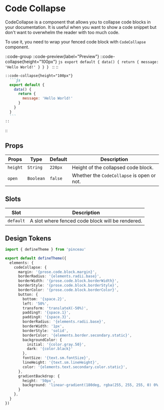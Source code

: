 # Code Collapse

CodeCollapse is a component that allows you to collapse code blocks in your documentation. It is useful when you want to show a code snippet but don't want to overwhelm the reader with too much code. 

To use it, you need to wrap your fenced code block with `CodeCollapse` component.

::code-group
  ::code-preview{label="Preview"}
    ::code-collapse{height="100px"}
    ```js
    export default {
      data() {
        return {
          message: 'Hello World!'
        }
      }
    }
    ```
    ::
  ::

  ```md [MDC]
  ::code-collapse{height="100px"}
    ```js
    export default {
      data() {
        return {
          message: 'Hello World!'
        }
      }
    }
    ```
  ::
  ```
::

## Props

| Props | Type | Default | Description |
| --------- | -------- | ----------- | --------------- |
| `height`   | `String` | `220px`      | Height of the collapsed code block. |
| `open` | `Boolean` | `false` | Whether the `CodeCollapse` is open or not. |

## Slots

| Slot | Description |
| -------- | --------------- |
| `default` | A slot where fenced code block will be rendered. |

## Design Tokens

```ts [tokens.config.ts]
import { defineTheme } from 'pinceau'

export default defineTheme({
  elements: {
    codeCollapse: {
      margin: '{prose.code.block.margin}',
      borderRadius: '{elements.radii.base}', 
      borderWidth: '{prose.code.block.borderWidth}', 
      borderStyle: '{prose.code.block.borderStyle}', 
      borderColor: '{prose.code.block.borderColor}',
      button: {
        bottom: '{space.2}', 
        left: '50%', 
        transform: 'translateX(-50%)',
        paddingY: '{space.1}',
        paddingX: '{space.3}',
        borderRadius: '{elements.radii.base}',
        borderWidth: '1px',
        borderStyle: 'solid',
        borderColor: '{elements.border.secondary.static}',
        backgroundColor: {
          initial: '{color.gray.50}',
          dark: '{color.black}'
        },
        fontSize: '{text.sm.fontSize}', 
        lineHeight: '{text.sm.lineHeight}',
        color: '{elements.text.secondary.color.static}',
      },
      gradientBackdrop: {
        height: '50px',
        background: 'linear-gradient(180deg, rgba(255, 255, 255, 0) 0%, {prose.code.block.backgroundColor} 100%)',
      }
    },
  }
})
```